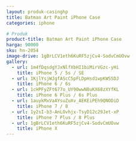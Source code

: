 ```yaml
---
layout: produk-casinghp
title: Batman Art Paint iPhone Case
categories: iphone

# Produk
product-title: Batman Art Paint iPhone Case
harga: 90000
sku: hn-2054
image-drive: 1gBrLCV1eth6KuRF5zjCv4-SodvCmUOvw
gallery:
  - url: 1m4fDqsdgYJxNlfXbHI1biMirVGzc-yHi
    title: iPhone 5 / 5s / SE
  - url: 1KjlYsjWJgfAScC5pFLDpHsd1wpKWSSDJ
    title: iPhone 6 / 6s
  - url: 1cHPFyZFt677o_UY90wwN8uKX68zXYfKL
    title: iPhone 6 Plus / 6s Plus
  - url: 1auykMxVaAYsuZuXv_AEKEiPEh9QNODiD
    title: iPhone 7 / 8
  - url: 1y2sI-b3-AnLOvhjx-TsyD12c29Jet-xP
    title: iPhone 7 Plus / 8 Plus
  - url: 1gBrLCV1eth6KuRF5zjCv4-SodvCmUOvw
    title: iPhone X
---
```

